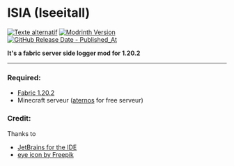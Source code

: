 # ISIA (Iseeitall)
[![Texte alternatif](https://img.shields.io/github/issues/ninjagoku4560/iseeitall/bug?logo=github&logoColor=white)](https://github.com/ninjagoku4560/Iseeitall/issues) [![Modrinth Version](https://img.shields.io/modrinth/v/iseeitall?logo=modrinth)](https://modrinth.com/mod/iseeitall/versions) [![GitHub Release Date - Published_At](https://img.shields.io/github/release-date/ninjagoku4560/iseeitall?logo=github&logoColor=white&label=Last%20Update)](https://github.com/ninjagoku4560/Iseeitall/releases)

**It's a fabric server side logger mod for 1.20.2**

---
### Required:
* [Fabric 1.20.2](https://fabricmc.net/)
* Minecraft serveur ([aternos](https://aternos.org) for free serveur)
### Credit:
Thanks to
* [JetBrains for the IDE](https://www.jetbrains.com/idea/)
* [eye icon by Freepik](https://www.flaticon.com/authors/freepik)
